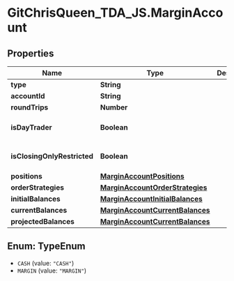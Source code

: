 # GitChrisQueen_TDA_JS.MarginAccount

## Properties
Name | Type | Description | Notes
------------ | ------------- | ------------- | -------------
**type** | **String** |  | [optional] 
**accountId** | **String** |  | [optional] 
**roundTrips** | **Number** |  | [optional] 
**isDayTrader** | **Boolean** |  | [optional] [default to false]
**isClosingOnlyRestricted** | **Boolean** |  | [optional] [default to false]
**positions** | [**MarginAccountPositions**](MarginAccountPositions.md) |  | [optional] 
**orderStrategies** | [**MarginAccountOrderStrategies**](MarginAccountOrderStrategies.md) |  | [optional] 
**initialBalances** | [**MarginAccountInitialBalances**](MarginAccountInitialBalances.md) |  | [optional] 
**currentBalances** | [**MarginAccountCurrentBalances**](MarginAccountCurrentBalances.md) |  | [optional] 
**projectedBalances** | [**MarginAccountCurrentBalances**](MarginAccountCurrentBalances.md) |  | [optional] 

<a name="TypeEnum"></a>
## Enum: TypeEnum

* `CASH` (value: `"CASH"`)
* `MARGIN` (value: `"MARGIN"`)

